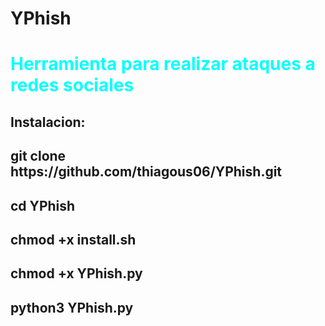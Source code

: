 # YPhish
<h1 style="color: aqua;">Herramienta para realizar ataques a redes sociales</h1> 

<h2>Instalacion:</h2>

<h2>git clone https://github.com/thiagous06/YPhish.git</h2>

<h2>cd YPhish</h2>

<h2>chmod +x install.sh</h2>

<h2>chmod +x YPhish.py</h2>

<h2>python3 YPhish.py</h2>
